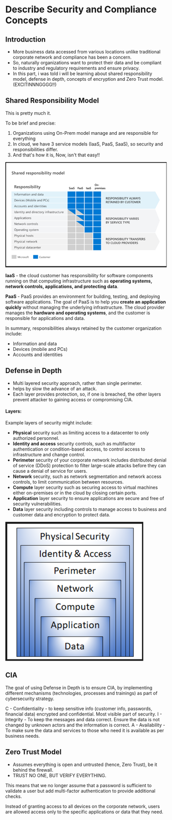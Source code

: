 # Describe Security and Compliance Concepts

## Introduction
- More business data accessed from various locations unlike traditional corporate network and compliance has been a concern.
- So, naturally organizations want to protect their data and be compliant to industry and regulatory requirements and ensure privacy.
- In this part, i was told i will be learning about shared responsibility model, defense in depth, concepts of encryption and Zero Trust model. (EXCITINNNGGGG!!)

## Shared Responsibility Model
This is pretty much it.

To be brief and precise:
1. Organizations using On-Prem model manage and are responsible for everything
2. In cloud, we have 3 service models (IaaS, PaaS, SaaS), so security and responsibilities differ.
3. And that's how it is, Now, isn't that easy!!

![](../../Pasted%20image%2020250210185126.png)

**IaaS** -  the cloud customer has responsibility for software components running on that computing infrastructure such as **operating systems, network controls, applications, and protecting data**.

**PaaS** -  PaaS provides an environment for building, testing, and deploying software applications. The goal of PaaS is to help you **create an application quickly** without managing the underlying infrastructure. The cloud provider manages the **hardware and operating systems**, and the customer is responsible for applications and data.

In summary, responsibilities always retained by the customer organization include:
- Information and data
- Devices (mobile and PCs)
- Accounts and identities

## Defense in Depth
- Multi layered security approach, rather than single perimeter.
- helps by slow the advance of an attack.
- Each layer provides protection, so, if one is breached, the other layers prevent attacker to gaining access or compromising CIA.

#### Layers:
Example layers of security might include:

- **Physical** security such as limiting access to a datacenter to only authorized personnel.
- **Identity and access** security controls, such as multifactor authentication or condition-based access, to control access to infrastructure and change control.
- **Perimeter** security of your corporate network includes distributed denial of service (DDoS) protection to filter large-scale attacks before they can cause a denial of service for users.
- **Network** security, such as network segmentation and network access controls, to limit communication between resources.
- **Compute** layer security such as securing access to virtual machines either on-premises or in the cloud by closing certain ports.
- **Application** layer security to ensure applications are secure and free of security vulnerabilities.
- **Data** layer security including controls to manage access to business and customer data and encryption to protect data.

![](../../Pasted%20image%2020250210191546.png)

## CIA
The goal of using Defense in Depth is to ensure CIA, by implementing different mechanisms (technologies, processes and trainings) as part of cybersecurity strategy.

C - Confidentiality - to keep sensitive info (customer info, passwords, financial data) encrypted and confidential. Most visible part of security.
I - Integrity - To keep the messages and data correct. Ensure the data is not changed by unknown actors and the information is correct.
A - Availability - To make sure the data and services to those who need it is available as per business needs.

## Zero Trust Model
- Assumes everything is open and untrusted (hence, Zero Trust), be it behind the firewall.
- TRUST NO ONE, BUT VERIFY EVERYTHING.

This means that we no longer assume that a password is sufficient to validate a user but add multi-factor authentication to provide additional checks. 

Instead of granting access to all devices on the corporate network, users are allowed access only to the specific applications or data that they need.